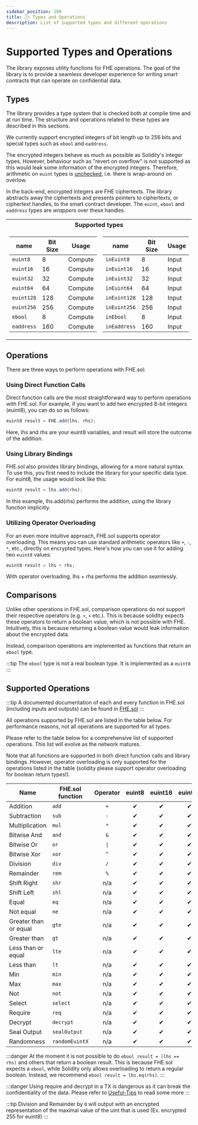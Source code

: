 ```yaml
---
sidebar_position: 100
title: 🧑‍⚕️ Types and Operations
description: List of supported types and different operations
---
```


# Supported Types and Operations

The library exposes utility functions for FHE operations. The goal of the library is to provide a seamless developer experience for writing smart contracts that can operate on confidential data.

## Types

The library provides a type system that is checked both at compile time and at run time. The structure and operations related to these types are described in this sections.

We currently support encrypted integers of bit length up to 256 bits and special types such as `ebool` and `eaddress`.

The encrypted integers behave as much as possible as Solidity's integer types. However, behaviour such as "revert on overflow" is not supported as this would leak some information of the encrypted integers. Therefore, arithmetic on `euint` types is [unchecked](https://docs.soliditylang.org/en/latest/control-structures.html#checked-or-unchecked-arithmetic), i.e. there is wrap-around on overlow.

In the back-end, encrypted integers are FHE ciphertexts. The library abstracts away the ciphertexts and presents pointers to ciphertexts, or ciphertext handles, to the smart contract developer. The `euint`, `ebool` and `eaddress` types are _wrappers_ over these handles.
<table>
<tr><th colspan="2"> Supported types </th></tr>
<tr><td>    

| name       | Bit Size | Usage   |
|------------|----------| ------- |
| `euint8`   | 8        | Compute |
| `euint16`  | 16       | Compute |
| `euint32`  | 32       | Compute |
| `euint64`  | 64       | Compute |
| `euint128` | 128      | Compute |
| `euint256` | 256      | Compute |
| `ebool`    | 8        | Compute |
| `eaddress` | 160      | Compute |
</td><td>    

| name         | Bit Size | Usage   |
|--------------|----------| ------- |
| `inEuint8`   | 8        | Input   |
| `inEuint16`  | 16       | Input   |
| `inEuint32`  | 32       | Input   |
| `inEuint64`  | 64       | Input   |
| `inEuint128` | 128      | Input   |
| `inEuint256` | 256      | Input   |
| `inEbool`    | 8        | Input   |
| `inEaddress` | 160      | Input   |
</td></tr> </table>

## Operations

There are three ways to perform operations with FHE.sol:

### Using Direct Function Calls

Direct function calls are the most straightforward way to perform operations with FHE.sol. For example, if you want to add two encrypted 8-bit integers (euint8), you can do so as follows:

```javascript
euint8 result = FHE.add(lhs, rhs);
```

Here, lhs and rhs are your euint8 variables, and result will store the outcome of the addition.

### Using Library Bindings

FHE.sol also provides library bindings, allowing for a more natural syntax. To use this, you first need to include the library for your specific data type. For euint8, the usage would look like this:

```javascript
euint8 result = lhs.add(rhs);
```

In this example, lhs.add(rhs) performs the addition, using the library function implicitly.

### Utilizing Operator Overloading

For an even more intuitive approach, FHE.sol supports operator overloading. This means you can use standard arithmetic operators like `+`, `-`, `*`, etc., directly on encrypted types. Here's how you can use it for adding two `euint8` values:

```javascript
euint8 result = lhs + rhs;
```

With operator overloading, lhs + rhs performs the addition seamlessly.

## Comparisons

Unlike other operations in FHE.sol, comparison operations do not support their respective operators (e.g. `>`, `<` etc.).
This is because solidity expects these operators to return a boolean value, which is not possible with FHE.
Intuitively, this is because returning a boolean value would leak information about the encrypted data.

Instead, comparison operations are implemented as functions that return an `ebool` type.

:::tip
The `ebool` type is not a real boolean type. It is implemented as a `euint8`
:::

## Supported Operations


:::tip
A documented documentation of each and every function in FHE.sol (including inputs and outputs) can be found in [FHE.sol](../Solidity%20API/FHE.md)
:::

All operations supported by FHE.sol are listed in the table below. For performance reasons, not all operations are supported for all types.

Please refer to the table below for a comprehensive list of supported operations. This list will evolve as the network matures.

Note that all functions are supported in both direct function calls and library bindings. However, operator overloading is only supported for the operations listed in the table (solidity please support operator overloading for boolean return types!).

| Name                  | FHE.sol function | Operator  |  euint8  | euint16  | euint32  |  euint64  |  euint128   |   euint256    |  ebool   |  eaddress   |
|-----------------------|------------------|:---------:|:--------:|:--------:|:--------:|:---------:|:-----------:|:-------------:|:--------:|:-----------:|
| Addition              | `add`            |    `+`    | <g>✔</g> | <g>✔</g> | <g>✔</g> | <g>✔</g>  |  <g>✔</g>   |   <r>✘</r>    |   n/a    |     n/a     |
| Subtraction           | `sub`            |    `-`    | <g>✔</g> | <g>✔</g> | <g>✔</g> | <g>✔</g>  |  <g>✔</g>   |   <r>✘</r>    |   n/a    |     n/a     |
| Multiplication        | `mul`            |    `*`    | <g>✔</g> | <g>✔</g> | <g>✔</g> | <g>✔</g>  |  <r>✘</r>   |   <r>✘</r>    |   n/a    |     n/a     |
| Bitwise And           | `and`            |    `&`    | <g>✔</g> | <g>✔</g> | <g>✔</g> | <g>✔</g>  |  <g>✔</g>   |   <r>✘</r>    | <g>✔</g> |     n/a     |
| Bitwise Or            | `or`             |   `\|`    | <g>✔</g> | <g>✔</g> | <g>✔</g> | <g>✔</g>  |  <g>✔</g>   |   <r>✘</r>    | <g>✔</g> |     n/a     |
| Bitwise Xor           | `xor`            |    `^`    | <g>✔</g> | <g>✔</g> | <g>✔</g> | <g>✔</g>  |  <g>✔</g>   |   <r>✘</r>    | <g>✔</g> |     n/a     |
| Division              | `div`            |    `/`    | <g>✔</g> | <g>✔</g> | <g>✔</g> | <r>✘</r>  |  <r>✘</r>   |   <r>✘</r>    |   n/a    |     n/a     |
| Remainder             | `rem`            |    `%`    | <g>✔</g> | <g>✔</g> | <g>✔</g> | <r>✘</r>  |  <r>✘</r>   |   <r>✘</r>    |   n/a    |     n/a     |
| Shift Right           | `shr`            |    n/a    | <g>✔</g> | <g>✔</g> | <g>✔</g> | <g>✔</g>  |  <g>✔</g>   |   <r>✘</r>    |   n/a    |     n/a     |
| Shift Left            | `shl`            |    n/a    | <g>✔</g> | <g>✔</g> | <g>✔</g> | <g>✔</g>  |  <g>✔</g>   |   <r>✘</r>    |   n/a    |     n/a     |
| Equal                 | `eq`             |    n/a    | <g>✔</g> | <g>✔</g> | <g>✔</g> | <g>✔</g>  |  <g>✔</g>   |   <g>✔</g>    | <g>✔</g> |  <g>✔</g>   |
| Not equal             | `ne`             |    n/a    | <g>✔</g> | <g>✔</g> | <g>✔</g> | <g>✔</g>  |  <g>✔</g>   |   <g>✔</g>    | <g>✔</g> |  <g>✔</g>   |
| Greater than or equal | `gte`            |    n/a    | <g>✔</g> | <g>✔</g> | <g>✔</g> | <g>✔</g>  |  <g>✔</g>   |   <r>✘</r>    |   n/a    |     n/a     |
| Greater than          | `gt`             |    n/a    | <g>✔</g> | <g>✔</g> | <g>✔</g> | <g>✔</g>  |  <g>✔</g>   |   <r>✘</r>    |   n/a    |     n/a     |
| Less than or equal    | `lte`            |    n/a    | <g>✔</g> | <g>✔</g> | <g>✔</g> | <g>✔</g>  |  <g>✔</g>   |   <r>✘</r>    |   n/a    |     n/a     |
| Less than             | `lt`             |    n/a    | <g>✔</g> | <g>✔</g> | <g>✔</g> | <g>✔</g>  |  <g>✔</g>   |   <r>✘</r>    |   n/a    |     n/a     |
| Min                   | `min`            |    n/a    | <g>✔</g> | <g>✔</g> | <g>✔</g> | <g>✔</g>  |  <g>✔</g>   |   <r>✘</r>    |   n/a    |     n/a     |
| Max                   | `max`            |    n/a    | <g>✔</g> | <g>✔</g> | <g>✔</g> | <g>✔</g>  |  <g>✔</g>   |   <r>✘</r>    |   n/a    |     n/a     |
| Not                   | `not`            |    n/a    | <g>✔</g> | <g>✔</g> | <g>✔</g> | <g>✔</g>  |  <g>✔</g>   |   <r>✘</r>    | <g>✔</g> |     n/a     |
| Select                | `select`         |    n/a    | <g>✔</g> | <g>✔</g> | <g>✔</g> | <g>✔</g>  |  <g>✔</g>   |   <g>✔</g>    | <g>✔</g> |  <g>✔</g>   |
| Require               | `req`            |    n/a    | <g>✔</g> | <g>✔</g> | <g>✔</g> | <g>✔</g>  |  <g>✔</g>   |   <g>✔</g>    | <g>✔</g> |  <g>✔</g>   |
| Decrypt               | `decrypt`        |    n/a    | <g>✔</g> | <g>✔</g> | <g>✔</g> | <g>✔</g>  |  <g>✔</g>   |   <g>✔</g>    | <g>✔</g> |  <g>✔</g>   |
| Seal Output           | `sealOutput`     |    n/a    | <g>✔</g> | <g>✔</g> | <g>✔</g> | <g>✔</g>  |  <g>✔</g>   |   <g>✔</g>    | <g>✔</g> |  <g>✔</g>   |
| Randomness            | `randomEuintX`   |    n/a    | <g>✔</g> | <g>✔</g> | <g>✔</g> | <g>✔</g>  |  <g>✔</g>   |   <g>✔</g>    | <r>✘</r> |  <r>✘</r>   |

:::danger
At the moment it is not possible to do `ebool result = (lhs == rhs)` and others that return a boolean result. This is because FHE.sol expects a `ebool`, while Solidity only allows overloading to return a regular boolean.
Instead, we recommend `ebool result = lhs.eq(rhs)`.
:::

:::danger
Using require and decrypt in a TX is dangerous as it can break the confidentiality of the data. Please refer to [Useful-Tips](./Useful-Tips.md) to read some more
:::

:::tip
Division and Remainder by `0` will output with an encrypted representation of the maximal value of the uint that is used (Ex. encrypted 255 for euint8)
:::